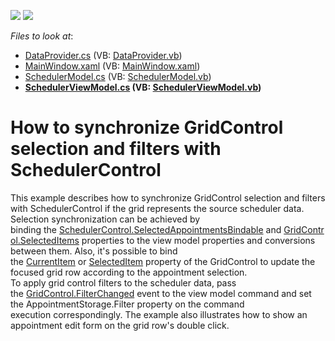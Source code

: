 <!-- default badges list -->
[![](https://img.shields.io/badge/Open_in_DevExpress_Support_Center-FF7200?style=flat-square&logo=DevExpress&logoColor=white)](https://supportcenter.devexpress.com/ticket/details/T328445)
[![](https://img.shields.io/badge/📖_How_to_use_DevExpress_Examples-e9f6fc?style=flat-square)](https://docs.devexpress.com/GeneralInformation/403183)
<!-- default badges end -->
<!-- default file list -->
*Files to look at*:

* [DataProvider.cs](./CS/DataProvider.cs) (VB: [DataProvider.vb](./VB/DataProvider.vb))
* [MainWindow.xaml](./CS/MainWindow.xaml) (VB: [MainWindow.xaml](./VB/MainWindow.xaml))
* [SchedulerModel.cs](./CS/SchedulerModel.cs) (VB: [SchedulerModel.vb](./VB/SchedulerModel.vb))
* **[SchedulerViewModel.cs](./CS/SchedulerViewModel.cs) (VB: [SchedulerViewModel.vb](./VB/SchedulerViewModel.vb))**
<!-- default file list end -->
# How to synchronize GridControl selection and filters with SchedulerControl


<p>This example describes how to synchronize GridControl selection and filters with SchedulerControl if the grid represents the source scheduler data. <br>Selection synchronization can be achieved by binding the <a href="https://documentation.devexpress.com/#WPF/DevExpressXpfSchedulerSchedulerControl_SelectedAppointmentsBindabletopic">SchedulerControl.SelectedAppointmentsBindable</a> and <a href="https://documentation.devexpress.com/#WPF/DevExpressXpfGridDataControlBase_SelectedItemstopic">GridControl.SelectedItems</a> properties to the view model properties and conversions between them. Also, it's possible to bind the <a href="https://documentation.devexpress.com/#WPF/DevExpressXpfGridDataControlBase_CurrentItemtopic">CurrentItem</a> or <a href="https://documentation.devexpress.com/WPF/DevExpressXpfGridDataControlBase_SelectedItemtopic.aspx">SelectedItem</a> property of the GridControl to update the focused grid row according to the appointment selection.<br>To apply grid control filters to the scheduler data, pass the <a href="https://documentation.devexpress.com/#WPF/DevExpressXpfGridDataControlBase_FilterChangedtopic">GridControl.FilterChanged</a> event to the view model command and set the AppointmentStorage.Filter property on the command execution correspondingly. The example also illustrates how to show an appointment edit form on the grid row's double click. </p>

<br/>


